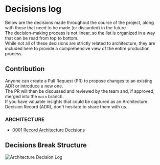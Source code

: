 ﻿# Decisions log

Below are the decisions made throughout the course of the project, along with those that need to be made (or discarded) in the future.<br/>
The decision-making process is not linear, so the list is organized in a way that can be read from top to bottom.<br/>
While not all of these decisions are strictly related to architecture, they are included here to provide a comprehensive view of the entire production process.

## Contribution

Anyone can create a Pull Request (PR) to propose changes to an existing ADR or introduce a new one.<br/>
The PR will then be discussed and reviewed by the team and, if approved, merged into the `main` branch.<br/>
If you have valuable insights that could be captured as an Architecture Decision Record (ADR), don't hesitate to share them with us.

### ARCHITECTURE

* [0001 Record Architecture Decisions](decisions/001%20Record%20Architecture%20Decisions.md)

## Decisions Break Structure

![Architecture Decision Log](https://www.plantuml.com/plantuml/png/SoWkIImgoStCIybDBE3Yqb9mB4hEo2n9JIujIbLmIKtEBCxCprFmoK_dqj9I22ZAJqujBWOojU8L75s250mC31M2KfFpYrBW-agGDHPpSN4vfEQbGCq70000)
